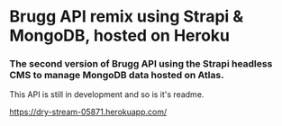 # Brugg API remix using Strapi & MongoDB, hosted on Heroku


### The second version of Brugg API using the Strapi headless CMS to manage MongoDB data hosted on Atlas.

This API is still in development and so is it's readme.

https://dry-stream-05871.herokuapp.com/

